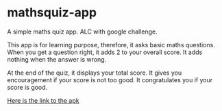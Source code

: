 # mathsquiz-app
A simple maths quiz app. ALC with google challenge.

This app is for learning purpose, therefore, it asks basic maths questions.
When you get a question right, it adds 2 to your overall score. 
It adds nothing when the answer is wrong.

At the end of the quiz, it displays your total score. It gives you encouragement 
if your score is not too good. It congratulates you if your score is good.

[Here is the link to the apk](https://drive.google.com/file/d/15Zan5BKm7ZRxnUZI-NxXcQE8I_fTHlEg/view?usp=sharing)


